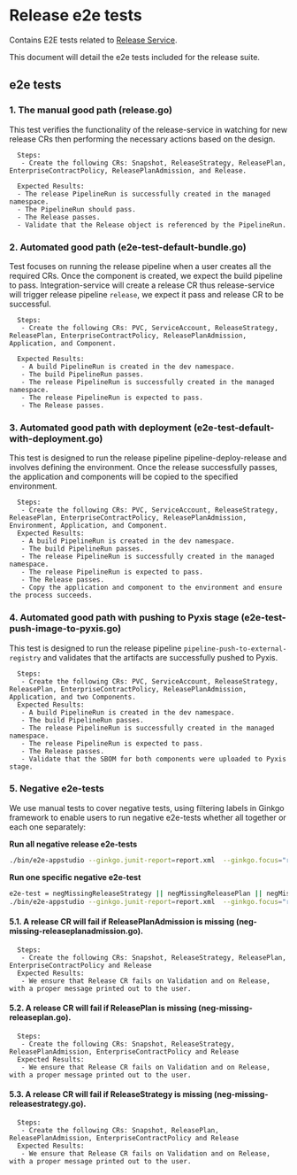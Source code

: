 # Release e2e tests

Contains E2E tests related to [Release Service](https://github.com/redhat-appstudio/infra-deployments/tree/main/components/release).

This document will detail the e2e tests included for the release suite.

## e2e tests
### 1. The manual good path (release.go)
   This test verifies the functionality of the release-service in watching for new release CRs then performing the necessary actions based on the design.

      Steps:
       - Create the following CRs: Snapshot, ReleaseStrategy, ReleasePlan, EnterpriseContractPolicy, ReleasePlanAdmission, and Release.

      Expected Results:
      - The release PipelineRun is successfully created in the managed namespace.
      - The PipelineRun should pass.
      - The Release passes.
      - Validate that the Release object is referenced by the PipelineRun.

### 2. Automated good path (e2e-test-default-bundle.go)
   Test focuses on running the release pipeline when a user creates all the required CRs. Once the component is created, we expect the build pipeline to pass. Integration-service will create a release CR thus release-service will trigger release pipeline `release`, we expect it pass and release CR to be successful.

      Steps:
       - Create the following CRs: PVC, ServiceAccount, ReleaseStrategy, ReleasePlan, EnterpriseContractPolicy, ReleasePlanAdmission, Application, and Component.

      Expected Results:
       - A build PipelineRun is created in the dev namespace.
       - The build PipelineRun passes.
       - The release PipelineRun is successfully created in the managed namespace.
       - The release PipelineRun is expected to pass.
       - The Release passes.

### 3. Automated good path with deployment (e2e-test-default-with-deployment.go)

   This test is designed to run the release pipeline pipeline-deploy-release and involves defining the environment. Once the release successfully passes, the application and components will be copied to the specified environment.

      Steps:
       - Create the following CRs: PVC, ServiceAccount, ReleaseStrategy, ReleasePlan, EnterpriseContractPolicy, ReleasePlanAdmission, Environment, Application, and Component.            
      Expected Results:
       - A build PipelineRun is created in the dev namespace.
       - The build PipelineRun passes.
       - The release PipelineRun is successfully created in the managed namespace.
       - The release PipelineRun is expected to pass.
       - The Release passes.
       - Copy the application and component to the environment and ensure the process succeeds.

### 4. Automated good path with pushing to Pyxis stage (e2e-test-push-image-to-pyxis.go)

   This test is designed to run the release pipeline `pipeline-push-to-external-registry` and validates that the artifacts are successfully pushed to Pyxis.

      Steps:
       - Create the following CRs: PVC, ServiceAccount, ReleaseStrategy, ReleasePlan, EnterpriseContractPolicy, ReleasePlanAdmission, Application, and two Components.            
      Expected Results:
       - A build PipelineRun is created in the dev namespace.
       - The build PipelineRun passes.
       - The release PipelineRun is successfully created in the managed namespace.
       - The release PipelineRun is expected to pass.
       - The Release passes.
       - Validate that the SBOM for both components were uploaded to Pyxis stage.


### 5. Negative e2e-tests
We use manual tests to cover negative tests, using filtering labels in Ginkgo framework to enable users to run negative e2e-tests whether all together or each one separately:

**Run all negative release e2e-tests**
```bash
./bin/e2e-appstudio --ginkgo.junit-report=report.xml  --ginkgo.focus="release" --ginkgo.label-filter="release-neg" --ginkgo.vv
```
**Run one specific negative e2e-test**
```bash
e2e-test = negMissingReleaseStrategy || negMissingReleasePlan || negMissingReleasePlanAdmission
./bin/e2e-appstudio --ginkgo.junit-report=report.xml  --ginkgo.focus="release" --ginkgo.label-filter="<e2e-test>" --ginkgo.vv
```
   #### 5.1. A release CR will fail if ReleasePlanAdmission is missing (neg-missing-releaseplanadmission.go).

      Steps:
       - Create the following CRs: Snapshot, ReleaseStrategy, ReleasePlan, EnterpriseContractPolicy and Release          
      Expected Results:
       - We ensure that Release CR fails on Validation and on Release, with a proper message printed out to the user. 

   #### 5.2. A release CR will fail if ReleasePlan is missing (neg-missing-releaseplan.go).

      Steps:
       - Create the following CRs: Snapshot, ReleaseStrategy, ReleasePlanAdmission, EnterpriseContractPolicy and Release          
      Expected Results:
       - We ensure that Release CR fails on Validation and on Release, with a proper message printed out to the user.

   #### 5.3. A release CR will fail if ReleaseStrategy is missing (neg-missing-releasestrategy.go).

      Steps:
       - Create the following CRs: Snapshot, ReleasePlan, ReleasePlanAdmission, EnterpriseContractPolicy and Release          
      Expected Results:
       - We ensure that Release CR fails on Validation and on Release, with a proper message printed out to the user.
